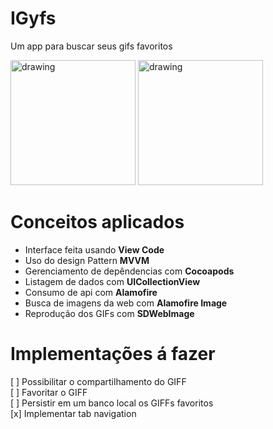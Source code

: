 # IGyfs
Um app para buscar seus gifs favoritos

<span>
  <img src="https://user-images.githubusercontent.com/56967435/223297085-ee39e7a1-b3f1-4ec2-8ada-abca6151ad75.gif" alt="drawing" width="200"/>
  <img src="https://user-images.githubusercontent.com/56967435/223297477-461f4f32-f3cd-483b-ab76-04aa7ef12c9e.gif" alt="drawing" width="200"/>

</span>

# Conceitos aplicados

* Interface feita usando **View Code**
* Uso do design Pattern **MVVM**
* Gerenciamento de depêndencias com **Cocoapods**
* Listagem de dados com **UICollectionView**
* Consumo de api com **Alamofire**
* Busca de imagens da web com **Alamofire Image**
* Reprodução dos GIFs com **SDWebImage**


# Implementações á fazer

[ ] Possibilitar o compartilhamento do GIFF<br>
[ ] Favoritar o GIFF<br>
[ ] Persistir em um banco local os GIFFs favoritos<br> 
[x] Implementar tab navigation<br> 
